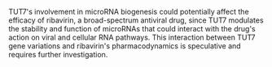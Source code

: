 TUT7's involvement in microRNA biogenesis could potentially affect the efficacy of ribavirin, a broad-spectrum antiviral drug, since TUT7 modulates the stability and function of microRNAs that could interact with the drug's action on viral and cellular RNA pathways. This interaction between TUT7 gene variations and ribavirin's pharmacodynamics is speculative and requires further investigation.